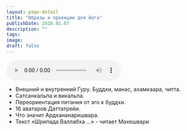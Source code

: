 ```yaml
---
layout: page-detail
title: "Образы и проекции для йога"
publishDate: 2020.01.07
description: ""
tags:
image:
draft: false
---
```


<audio title="2020.01.07 - Образы и проекции для йога.mp3" src="/upload/iblock/eeb/eeb0b226257241b3a0db61b8ee6c640c.mp3" controls=""></audio>

* Внешний и внутренний Гуру. Буддхи, манас, ахамкаара, читта.
* Сатсанкальпа и викальпа.
* Переориентация питания от эго к буддхи.
* 16 аватаров Даттатрейи.
* Что значит Ардхананаришвара.
* Текст «Шрипада Валлабха ...» - читает Махешвари

  
